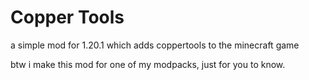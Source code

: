 # Copper Tools

a simple mod for 1.20.1 which adds coppertools
to the minecraft game

btw i make this mod for one of my modpacks, just for you to know.
